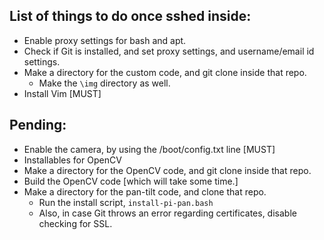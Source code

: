 ## List of things to do once sshed inside:
* Enable proxy settings for bash and apt.
* Check if Git is installed, and set proxy settings, and username/email id settings.
* Make a directory for the custom code, and git clone inside that repo.
  * Make the ```\img``` directory as well.
* Install Vim [MUST]

## Pending:
* Enable the camera, by using the /boot/config.txt line [MUST]
* Installables for OpenCV
* Make a directory for the OpenCV code, and git clone inside that repo.
* Build the OpenCV code [which will take some time.]
* Make a directory for the pan-tilt code, and clone that repo.
  * Run the install script, ```install-pi-pan.bash```
  * Also, in case Git throws an error regarding certificates, disable checking for SSL.
